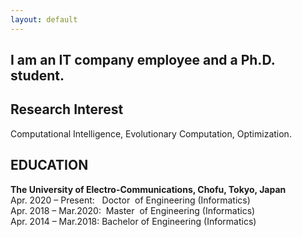 ```yaml
---
layout: default
---
```


## I am an IT company employee and a Ph.D. student.

## Research Interest

Computational Intelligence, Evolutionary Computation, Optimization.

## EDUCATION
**The University of Electro-Communications, Chofu, Tokyo, Japan**  
Apr. 2020 – Present: &nbsp;&nbsp;Doctor &nbsp;of Engineering (Informatics)  
Apr. 2018 – Mar.2020: &nbsp;Master &nbsp;of Engineering (Informatics)  
Apr. 2014 – Mar.2018:  Bachelor of Engineering (Informatics)

<!--
## Publications

Tomoaki Takagi, Keiki Takadama, and Hiroyuki Sato: **A Distribution Control of Weight Vector Set for Multi-objective Evolutionary Algorithms** Proc. of the Bio-inspired Information and Communication Technologies (BICT 2019), Lecture Notes of the Institute for Computer Sciences, Social Informatics and Telecommunications Engineering (LNICST), Vol 289, Springer, Cham, pp. 70--80, 2019. [Web](https://link.springer.com/chapter/10.1007%2F978-3-030-24202-2_6), [PDF](https://link.springer.com/content/pdf/10.1007%2F978-3-030-24202-2_6.pdf)
-->
